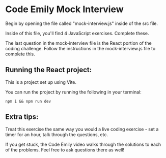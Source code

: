 # Code Emily Mock Interview

Begin by opening the file called "mock-interview.js" inside of the src file.

Inside of this file,  you'll find 4 JavaScript exercises. Complete these.

The last question in the mock-interview file is the React portion of the coding challenge. Follow the instructions in the mock-interview.js file to complete this.

## Running the React project:

This is a project set up using Vite.

You can run the project by running the following in your terminal:

```npm i && npm run dev```

## Extra tips:
Treat this exercise the same way you would a live coding exercise - set a timer for an hour, talk through the questions, etc. 

If you get stuck, the Code Emily video walks through the solutions to each of the problems. Feel free to ask questions there as well!
